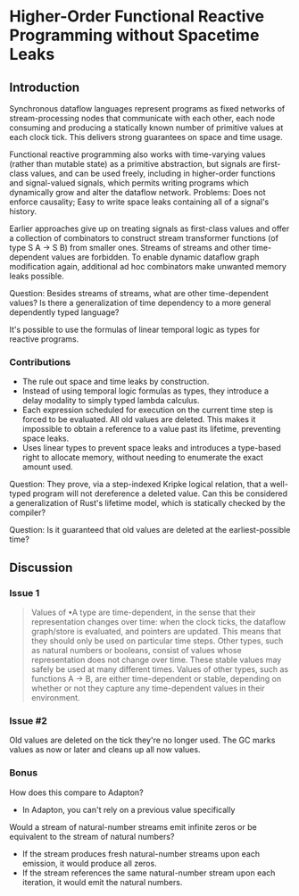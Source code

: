# Higher-Order Functional Reactive Programming without Spacetime Leaks

## Introduction

Synchronous dataflow languages represent programs as fixed networks of
stream-processing nodes that communicate with each other, each node consuming
and producing a statically known number of primitive values at each clock tick.
This delivers strong guarantees on space and time usage.

Functional reactive programming also works with time-varying values (rather than
mutable state) as a primitive abstraction, but signals are first-class values,
and can be used freely, including in higher-order functions and signal-valued
signals, which permits writing programs which dynamically grow and alter the
dataflow network. Problems: Does not enforce causality; Easy to write space
leaks containing all of a signal's history.

Earlier approaches give up on treating signals as first-class values and offer a
collection of combinators to construct stream transformer functions (of type S A
-> S B) from smaller ones. Streams of streams and other time-dependent values
are forbidden. To enable dynamic dataflow graph modification again, additional
ad hoc combinators make unwanted memory leaks possible.

Question: Besides streams of streams, what are other time-dependent values? Is
there a generalization of time dependency to a more general dependently typed
language?

It's possible to use the formulas of linear temporal logic as types for reactive
programs.

### Contributions

- The rule out space and time leaks by construction.
- Instead of using temporal logic formulas as types, they introduce a delay
  modality to simply typed lambda calculus.
- Each expression scheduled for execution on the current time step is forced to
  be evaluated. All old values are deleted. This makes it impossible to obtain a
  reference to a value past its lifetime, preventing space leaks.
- Uses linear types to prevent space leaks and introduces a type-based right to
  allocate memory, without needing to enumerate the exact amount used.

Question: They prove, via a step-indexed Kripke logical relation, that a
well-typed program will not dereference a deleted value. Can this be considered
a generalization of Rust's lifetime model, which is statically checked by the
compiler?

Question: Is it guaranteed that old values are deleted at the earliest-possible
time?

## Discussion

### Issue 1

> Values of •A type are time-dependent, in the sense that their representation
> changes over time: when the clock ticks, the dataflow graph/store is
> evaluated, and pointers are updated. This means that they should only be used
> on particular time steps. Other types, such as natural numbers or booleans,
> consist of values whose representation does not change over time. These stable
> values may safely be used at many different times. Values of other types, such
> as functions A -> B, are either time-dependent or stable, depending on whether
> or not they capture any time-dependent values in their environment.

### Issue #2

Old values are deleted on the tick they're no longer used. The GC marks values
as now or later and cleans up all now values.

### Bonus

How does this compare to Adapton?
- In Adapton, you can't rely on a previous value specifically

Would a stream of natural-number streams emit infinite zeros or be equivalent to
the stream of natural numbers?
- If the stream produces fresh natural-number streams upon each emission, it
  would produce all zeros.
- If the stream references the same natural-number stream upon each iteration,
  it would emit the natural numbers.
